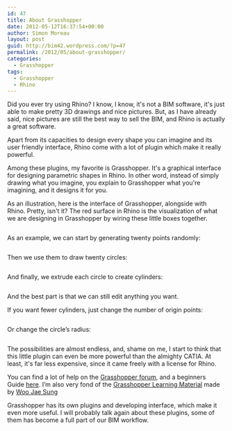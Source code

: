 ```yaml
---
id: 47
title: About Grasshopper
date: 2012-05-12T16:37:54+00:00
author: Simon Moreau
layout: post
guid: http://bim42.wordpress.com/?p=47
permalink: /2012/05/about-grasshopper/
categories:
  - Grasshopper
tags:
  - Grasshopper
  - Rhino
---
```

Did you ever try using Rhino? I know, I know, it's not a BIM software, it's just able to make pretty 3D drawings and nice pictures. But, as I have already said, nice pictures are still the best way to sell the BIM, and Rhino is actually a great software.

Apart from its capacities to design every shape you can imagine and its user friendly interface, Rhino come with a lot of plugin which make it really powerful.

Among these plugins, my favorite is Grasshopper. It's a graphical interface for designing parametric shapes in Rhino. In other word, instead of simply drawing what you imagine, you explain to Grasshopper what you're imagining, and it designs it for you.

As an illustration, here is the interface of Grasshopper, alongside with Rhino. Pretty, isn't it? The red surface in Rhino is the visualization of what we are designing in Grasshopper by wiring these little boxes together.

![<img class="aligncenter size-full wp-image-53" title="IntroGrasshopper1" src="http://bim42.com/wp-content/uploads/2012/05/intrograsshopper13.jpg" alt="" width="584" height="305" srcset="https://bim42.com/wp-content/uploads/2012/05/intrograsshopper13.jpg 800w, https://bim42.com/wp-content/uploads/2012/05/intrograsshopper13-300x157.jpg 300w" sizes="(max-width: 584px) 100vw, 584px" />](http://bim42.com/wp-content/uploads/2012/05/intrograsshopper13.jpg)

As an example, we can start by generating twenty points randomly:

![<img class="aligncenter size-full wp-image-57" title="IntroGrasshopper2" src="http://bim42.com/wp-content/uploads/2012/05/intrograsshopper2_c.jpg" alt="" width="584" height="182" srcset="https://bim42.com/wp-content/uploads/2012/05/intrograsshopper2_c.jpg 800w, https://bim42.com/wp-content/uploads/2012/05/intrograsshopper2_c-300x93.jpg 300w" sizes="(max-width: 584px) 100vw, 584px" />](http://bim42.com/wp-content/uploads/2012/05/intrograsshopper2_c.jpg)

Then we use them to draw twenty circles:

![<img class="aligncenter size-full wp-image-58" title="IntroGrasshopper3" src="http://bim42.com/wp-content/uploads/2012/05/intrograsshopper3_c.jpg" alt="" width="584" height="182" srcset="https://bim42.com/wp-content/uploads/2012/05/intrograsshopper3_c.jpg 800w, https://bim42.com/wp-content/uploads/2012/05/intrograsshopper3_c-300x93.jpg 300w" sizes="(max-width: 584px) 100vw, 584px" />](http://bim42.com/wp-content/uploads/2012/05/intrograsshopper3_c.jpg)

And finally, we extrude each circle to create cylinders:

![<img class="aligncenter size-full wp-image-60" title="IntroGrasshopper4_C" src="http://bim42.com/wp-content/uploads/2012/05/intrograsshopper4_c.jpg" alt="" width="584" height="182" srcset="https://bim42.com/wp-content/uploads/2012/05/intrograsshopper4_c.jpg 800w, https://bim42.com/wp-content/uploads/2012/05/intrograsshopper4_c-300x93.jpg 300w" sizes="(max-width: 584px) 100vw, 584px" />](http://bim42.com/wp-content/uploads/2012/05/intrograsshopper4_c.jpg)

And the best part is that we can still edit anything you want.

If you want fewer cylinders, just change the number of origin points:

![<img class="aligncenter size-full wp-image-61" title="IntroGrasshopper5_C" src="http://bim42.com/wp-content/uploads/2012/05/intrograsshopper5_c.jpg" alt="" width="584" height="182" srcset="https://bim42.com/wp-content/uploads/2012/05/intrograsshopper5_c.jpg 800w, https://bim42.com/wp-content/uploads/2012/05/intrograsshopper5_c-300x93.jpg 300w" sizes="(max-width: 584px) 100vw, 584px" />](http://bim42.com/wp-content/uploads/2012/05/intrograsshopper5_c.jpg)

Or change the circle’s radius:

![<img class="aligncenter size-full wp-image-62" title="IntroGrasshopper6_C" src="http://bim42.com/wp-content/uploads/2012/05/intrograsshopper6_c.jpg" alt="" width="584" height="182" srcset="https://bim42.com/wp-content/uploads/2012/05/intrograsshopper6_c.jpg 800w, https://bim42.com/wp-content/uploads/2012/05/intrograsshopper6_c-300x93.jpg 300w" sizes="(max-width: 584px) 100vw, 584px" />](http://bim42.com/wp-content/uploads/2012/05/intrograsshopper6_c.jpg)

The possibilities are almost endless, and, shame on me, I start to think that this little plugin can even be more powerful than the almighty CATIA. At least, it's far less expensive, since it came freely with a license for Rhino.

You can find a lot of help on the [Grasshopper forum](http://www.grasshopper3d.com/), and a beginners Guide [here](http://www.liftarchitects.com/journal/2009/3/25/the-grasshopper-primer-second-edition.html). I’m also very fond of the [Grasshopper Learning Material](http://www.schwartz.arch.ethz.ch/Vorlesungen/ParamTE/Dokumente/GrasshopperWorkspace.pdf?lan=en?dianr=14) made by [Woo Jae Sung](http://woojsung.com/)

Grasshopper has its own plugins and developing interface, which make it even more useful. I will probably talk again about these plugins, some of them has become a full part of our BIM workflow.